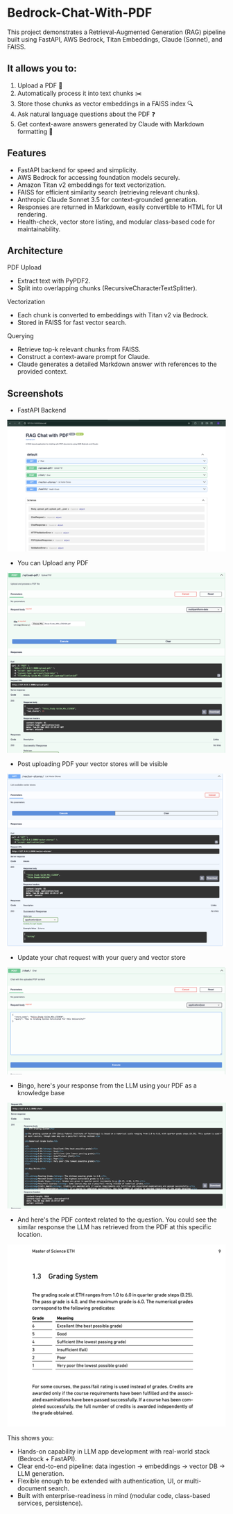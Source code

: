 # Bedrock-Chat-With-PDF

This project demonstrates a Retrieval-Augmented Generation (RAG) pipeline built using FastAPI, AWS Bedrock, Titan Embeddings, Claude (Sonnet), and FAISS.

## It allows you to:

1. Upload a PDF 📑
2. Automatically process it into text chunks ✂️
3. Store those chunks as vector embeddings in a FAISS index 🔍
4. Ask natural language questions about the PDF ❓
5. Get context-aware answers generated by Claude with Markdown formatting 📝


## Features

- FastAPI backend for speed and simplicity.
- AWS Bedrock for accessing foundation models securely.
- Amazon Titan v2 embeddings for text vectorization.
- FAISS for efficient similarity search (retrieving relevant chunks).
- Anthropic Claude Sonnet 3.5 for context-grounded generation.
- Responses are returned in Markdown, easily convertible to HTML for UI rendering.
- Health-check, vector store listing, and modular class-based code for maintainability.

## Architecture

PDF Upload
- Extract text with PyPDF2.
- Split into overlapping chunks (RecursiveCharacterTextSplitter).

Vectorization
- Each chunk is converted to embeddings with Titan v2 via Bedrock.
- Stored in FAISS for fast vector search.

Querying
- Retrieve top-k relevant chunks from FAISS.
- Construct a context-aware prompt for Claude.
- Claude generates a detailed Markdown answer with references to the provided context.

## Screenshots
- FastAPI Backend

![](Screenshots/initial.png)

- You can Upload any PDF

![](Screenshots/upload_pdf.png)

- Post uploading PDF your vector stores will be visible
  
![](Screenshots/vector_stores.png)

- Update your chat request with your query and vector store
  
![](Screenshots/chat_request.png)

- Bingo, here's your response from the LLM using your PDF as a knowledge base
  
![](Screenshots/chat_response.png)

- And here's the PDF context related to the question. You could see the similar response the LLM has retrieved from the PDF at this specific location.
  
![](Screenshots/Pdf_context.png)

This shows you:
- Hands-on capability in LLM app development with real-world stack (Bedrock + FastAPI).
- Clear end-to-end pipeline: data ingestion → embeddings → vector DB → LLM generation.
- Flexible enough to be extended with authentication, UI, or multi-document search.
- Built with enterprise-readiness in mind (modular code, class-based services, persistence).
